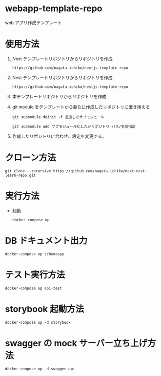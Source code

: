 # webapp-template-repo

web アプリ作成テンプレート

# 使用方法

1. Next テンプレートリポジトリからリポジトリを作成

   ```
   https://github.com/nagata-ichiko/nextjs-template-repo
   ```

1. Nest テンプレートリポジトリからリポジトリを作成

   ```
   https://github.com/nagata-ichiko/nestjs-template-repo
   ```

1. 本テンプレートリポジトリからリポジトリを作成

1. git module をテンプレートから新たに作成したリポジトリに置き換える

   ```
   git submodule deinit -f 追加したサブモジュール
   ```

   ```
   git submodule add サブモジュール化したいリポジトリ パス/名前指定
   ```

1. 作成したリポジトリに合わせ、設定を変更する。

# クローン方法
```
git clone --recursive https://github.com/nagata-ichiko/next-nest-learn-repo.git
```

# 実行方法

- 起動
  ```
  docker compose up
  ```

# DB ドキュメント出力

```
docker-compose up schemaspy
```

# テスト実行方法

```
docker-compose up api-test
```

# storybook 起動方法

```
docker-compose up -d storybook
```

# swagger の mock サーバー立ち上げ方法

```
docker-compose up -d swagger-api
```
